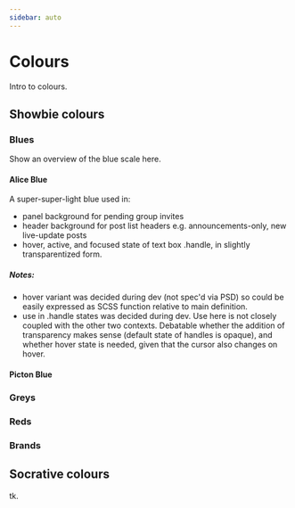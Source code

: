 ```yaml
---
sidebar: auto
---
```


# Colours

Intro to colours.

## Showbie colours

### Blues

Show an overview of the blue scale here.

#### Alice Blue

<ColorSwatch color="#f1faff" />

A super-super-light blue used in:
  - panel background for pending group invites
  - header background for post list headers
    e.g. announcements-only, new live-update posts
  - hover, active, and focused state of text box .handle, in
    slightly transparentized form.

##### Notes:

  - hover variant was decided during dev (not spec'd via PSD) so
    could be easily expressed as SCSS function relative to main
    definition.
  - use in .handle states was decided during dev. Use here is not
    closely coupled with the other two contexts. Debatable
    whether the addition of transparency makes sense (default
    state of handles is opaque), and whether hover state is
    needed, given that the cursor also changes on hover.

#### Picton Blue

<ColorSwatch color="#009fe8" />

### Greys

### Reds

### Brands

## Socrative colours

tk.
